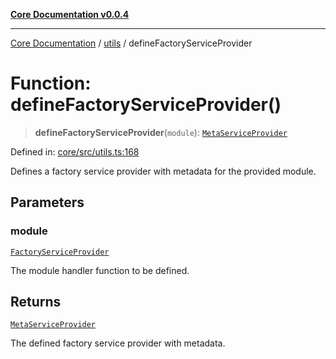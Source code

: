 [**Core Documentation v0.0.4**](../../README.md)

***

[Core Documentation](../../modules.md) / [utils](../README.md) / defineFactoryServiceProvider

# Function: defineFactoryServiceProvider()

> **defineFactoryServiceProvider**(`module`): [`MetaServiceProvider`](../../declarations/interfaces/MetaServiceProvider.md)

Defined in: [core/src/utils.ts:168](https://github.com/stonemjs/core/blob/d2167ff53d508d3a75c05f0cf962180518d3e061/src/utils.ts#L168)

Defines a factory service provider with metadata for the provided module.

## Parameters

### module

[`FactoryServiceProvider`](../../declarations/type-aliases/FactoryServiceProvider.md)

The module handler function to be defined.

## Returns

[`MetaServiceProvider`](../../declarations/interfaces/MetaServiceProvider.md)

The defined factory service provider with metadata.
